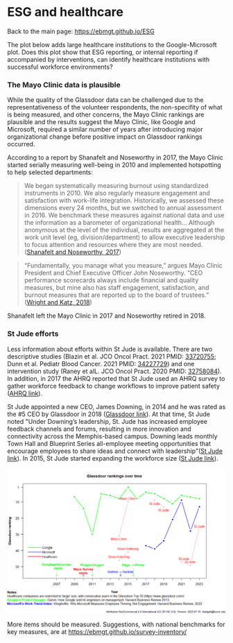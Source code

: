 # ESG and healthcare

<!--
Other data sources:
https://fortune.com/ranking/best-companies/2016/search/
https://fortune.com/ranking/best-companies/2019/st-jude-childrens-research-hospital/ 
https://www.greatplacetowork.com/certified-company/14 - requires an application ???
https://www.glassdoor.com/Award/Top-CEOs-LST_KQ0,8.htm
-->

Back to the main page: https://ebmgt.github.io/ESG

The plot below adds large healthcare institutions to the Google-Microsoft plot. Does this plot show that ESG reporting, or internal reporting if accompanied by interventions, can identify healthcare institutions with successful workforce environments?

### The Mayo Clinic data is plausible
While the quality of the Glassdoor data can be challenged due to the representativeness of the volunteer respondents, the non-specifity of what is being measured, and other concerns, the Mayo Clinic rankings are plausible and the results suggest the Mayo Clinic, like Google and Microsoft, required a similar number of years after introducing major organizational change before positive impact on Glassdoor rankings occurred.

According to a report by Shanafelt and Noseworthy in 2017, the Mayo Clinic started serially measuring well-being in 2010 and implemented hotspotting to help selected departments:
> We began systematically measuring burnout using standardized instruments in 2010. We also regularly measure engagement and satisfaction with work-life integration.
> Historically, we assessed these dimensions every 24 months, but we switched to annual assessment in 2016.
> We benchmark these measures against national data and use the information as a barometer of organizational health...
> Although anonymous at the level of the individual, results are aggregated at the work unit level (eg, division/department) to allow executive leadership to focus attention and resources where they are most needed.
 ([Shanafelt and Noseworthy, 2017](https://pubmed.gov/27871627))

> “Fundamentally, you manage what you measure,” argues Mayo Clinic President and Chief Executive Officer John Noseworthy. “CEO performance scorecards always include financial and quality measures, but mine also has staff engagement, satisfaction, and burnout measures that are reported up to the board of trustees.”
([Wright and Katz, 2018](https://pubmed.gov/29365301))

Shanafelt left the Mayo Clinic in 2017 and Noseworthy retired in 2018.

### St Jude efforts
Less information about efforts within St Jude is available. There are two descriptive studies (Blazin et al. JCO Oncol Pract. 2021 PMID: [33720755](HTTP://pubmed.gov/33720755); Dunn et al. Pediatr Blood Cancer. 2021 PMID: [34227729](HTTP://pubmed.gov/34227729)) and one intervention study (Raney et alL. JCO Oncol Pract. 2020 PMID: [32758084](HTTP://pubmed.gov/32758084)). In addition, in 2017 the AHRQ reported that St Jude used an AHRQ survey to gather workforce feedback to change workflows to improve patient safety ([AHRQ link](https://www.ahrq.gov/news/newsroom/case-studies/201709.html)).

St Jude appointed a new CEO, James Downing, in 2014 and he was rated as the #5 CEO by Glassdoor in 2018 ([Glassdoor link](https://www.glassdoor.com/employers/blog/top-ceos-2018/)). At that time, St Jude noted "Under Downing’s leadership, St. Jude has increased employee feedback channels and forums, resulting in more innovation and connectivity across the Memphis-based campus. Downing leads monthly Town Hall and Blueprint Series all-employee meeting opportunities that encourage employees to share ideas and connect with leadership"([St Jude link](https://www.stjude.org/media-resources/news-releases/2018-medicine-science-news/st-jude-ceo-james-downing-ranked-no-5-of-glassdoors-top-100-ceos.html)). In 2015, St Jude started expanding the workforce size ([St Jude link](https://www.stjude.org/media-resources/news-releases/2019-medicine-science-news/st-jude-named-to-fortune-magazines-100-best-companies-to-work-for-for-ninth-consecutive-year.html)).

  ![Glassdoor](https://github.com/ebmgt/ESG/blob/main/files/Plot-Glassdoor-no_healthcare-2023-07-19.png)

More items should be measured. Suggestions, with national benchmarks for key measures, are at https://ebmgt.github.io/survey-inventory/
